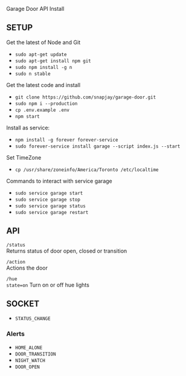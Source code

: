 Garage Door API Install

## SETUP

Get the latest of Node and Git
* `sudo apt-get update`
* `sudo apt-get install npm git`
* `sudo npm install -g n` 
* `sudo n stable` 


Get the latest code and install
* `git clone https://github.com/snapjay/garage-door.git`
* `sudo npm i --production`
* `cp .env.example .env`
* `npm start`

Install as service:
* `npm install -g forever forever-service`
* `sudo forever-service install garage --script index.js --start`

Set TimeZone
* `cp /usr/share/zoneinfo/America/Toronto /etc/localtime`

Commands to interact with service garage
* `sudo service garage start`
* `sudo service garage stop`
* `sudo service garage status`
* `sudo service garage restart`


## API

`/status`  
Returns status of door open, closed or transition 

`/action`  
Actions the door

`/hue`  
`state=on`
Turn on or off hue lights

## SOCKET

* `STATUS_CHANGE` 

### Alerts
* `HOME_ALONE` 
* `DOOR_TRANSITION` 
* `NIGHT_WATCH` 
* `DOOR_OPEN` 
